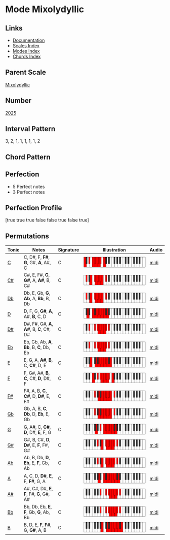 # Mode Mixolydyllic

## Links

- [Documentation](README.md)
- [Scales Index](Scales.md)
- [Modes Index](Modes.md)
- [Chords Index](Chords.md)

## Parent Scale

[Mixolydyllic](ScaleMixolydyllic.md)

## Number

[2025](https://ianring.com/musictheory/scales/2025)

## Interval Pattern

3, 2, 1, 1, 1, 1, 1, 2

## Chord Pattern



## Perfection

- 5 Perfect notes
- 3 Perfect notes

## Perfection Profile

[true true true false false true false true]

## Permutations

| Tonic | Notes | Signature | Illustration | Audio |
|-------|-------|-----------|--------------|-------|
| [C](ModeCNaturalMixolydyllic.md) | C, D#, F, **F#**, **G**, G#, **A**, A#, C | C | ![CNaturalMixolydyllic](ModeCNaturalMixolydyllic.png) | [midi](https://github.com/edipermadi/music/blob/main/docs/ModeCNaturalMixolydyllic.mid?raw=true) |
| [C#](ModeCSharpMixolydyllic.md) | C#, E, F#, **G**, **G#**, A, **A#**, B, C# | C | ![CSharpMixolydyllic](ModeCSharpMixolydyllic.png) | [midi](https://github.com/edipermadi/music/blob/main/docs/ModeCSharpMixolydyllic.mid?raw=true) |
| [Db](ModeDFlatMixolydyllic.md) | Db, E, Gb, **G**, **Ab**, A, **Bb**, B, Db | C | ![DFlatMixolydyllic](ModeDFlatMixolydyllic.png) | [midi](https://github.com/edipermadi/music/blob/main/docs/ModeDFlatMixolydyllic.mid?raw=true) |
| [D](ModeDNaturalMixolydyllic.md) | D, F, G, **G#**, **A**, A#, **B**, C, D | C | ![DNaturalMixolydyllic](ModeDNaturalMixolydyllic.png) | [midi](https://github.com/edipermadi/music/blob/main/docs/ModeDNaturalMixolydyllic.mid?raw=true) |
| [D#](ModeDSharpMixolydyllic.md) | D#, F#, G#, **A**, **A#**, B, **C**, C#, D# | C | ![DSharpMixolydyllic](ModeDSharpMixolydyllic.png) | [midi](https://github.com/edipermadi/music/blob/main/docs/ModeDSharpMixolydyllic.mid?raw=true) |
| [Eb](ModeEFlatMixolydyllic.md) | Eb, Gb, Ab, **A**, **Bb**, B, **C**, Db, Eb | C | ![EFlatMixolydyllic](ModeEFlatMixolydyllic.png) | [midi](https://github.com/edipermadi/music/blob/main/docs/ModeEFlatMixolydyllic.mid?raw=true) |
| [E](ModeENaturalMixolydyllic.md) | E, G, A, **A#**, **B**, C, **C#**, D, E | C | ![ENaturalMixolydyllic](ModeENaturalMixolydyllic.png) | [midi](https://github.com/edipermadi/music/blob/main/docs/ModeENaturalMixolydyllic.mid?raw=true) |
| [F](ModeFNaturalMixolydyllic.md) | F, G#, A#, **B**, **C**, C#, **D**, D#, F | C | ![FNaturalMixolydyllic](ModeFNaturalMixolydyllic.png) | [midi](https://github.com/edipermadi/music/blob/main/docs/ModeFNaturalMixolydyllic.mid?raw=true) |
| [F#](ModeFSharpMixolydyllic.md) | F#, A, B, **C**, **C#**, D, **D#**, E, F# | C | ![FSharpMixolydyllic](ModeFSharpMixolydyllic.png) | [midi](https://github.com/edipermadi/music/blob/main/docs/ModeFSharpMixolydyllic.mid?raw=true) |
| [Gb](ModeGFlatMixolydyllic.md) | Gb, A, B, **C**, **Db**, D, **Eb**, E, Gb | C | ![GFlatMixolydyllic](ModeGFlatMixolydyllic.png) | [midi](https://github.com/edipermadi/music/blob/main/docs/ModeGFlatMixolydyllic.mid?raw=true) |
| [G](ModeGNaturalMixolydyllic.md) | G, A#, C, **C#**, **D**, D#, **E**, F, G | C | ![GNaturalMixolydyllic](ModeGNaturalMixolydyllic.png) | [midi](https://github.com/edipermadi/music/blob/main/docs/ModeGNaturalMixolydyllic.mid?raw=true) |
| [G#](ModeGSharpMixolydyllic.md) | G#, B, C#, **D**, **D#**, E, **F**, F#, G# | C | ![GSharpMixolydyllic](ModeGSharpMixolydyllic.png) | [midi](https://github.com/edipermadi/music/blob/main/docs/ModeGSharpMixolydyllic.mid?raw=true) |
| [Ab](ModeAFlatMixolydyllic.md) | Ab, B, Db, **D**, **Eb**, E, **F**, Gb, Ab | C | ![AFlatMixolydyllic](ModeAFlatMixolydyllic.png) | [midi](https://github.com/edipermadi/music/blob/main/docs/ModeAFlatMixolydyllic.mid?raw=true) |
| [A](ModeANaturalMixolydyllic.md) | A, C, D, **D#**, **E**, F, **F#**, G, A | C | ![ANaturalMixolydyllic](ModeANaturalMixolydyllic.png) | [midi](https://github.com/edipermadi/music/blob/main/docs/ModeANaturalMixolydyllic.mid?raw=true) |
| [A#](ModeASharpMixolydyllic.md) | A#, C#, D#, **E**, **F**, F#, **G**, G#, A# | C | ![ASharpMixolydyllic](ModeASharpMixolydyllic.png) | [midi](https://github.com/edipermadi/music/blob/main/docs/ModeASharpMixolydyllic.mid?raw=true) |
| [Bb](ModeBFlatMixolydyllic.md) | Bb, Db, Eb, **E**, **F**, Gb, **G**, Ab, Bb | C | ![BFlatMixolydyllic](ModeBFlatMixolydyllic.png) | [midi](https://github.com/edipermadi/music/blob/main/docs/ModeBFlatMixolydyllic.mid?raw=true) |
| [B](ModeBNaturalMixolydyllic.md) | B, D, E, **F**, **F#**, G, **G#**, A, B | C | ![BNaturalMixolydyllic](ModeBNaturalMixolydyllic.png) | [midi](https://github.com/edipermadi/music/blob/main/docs/ModeBNaturalMixolydyllic.mid?raw=true) |
